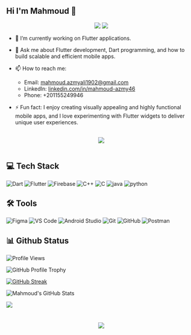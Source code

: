 

## Hi I'm Mahmoud  👋
<p align="center">
  <a href="https://www.linkedin.com/in/mahmoud-azmy46/"><img src="https://img.shields.io/badge/linkedin-%230177B5?style=flat&logo=linkedin&logoColor=white" /></a>
  <a href="https://web.facebook.com/profile.php?id=100010202880526"><img src="https://img.shields.io/badge/Facebook-%231877F2.svg?logo=Facebook&logoColor=white" /></a>




- 🔭 I’m currently working on Flutter applications.

- 💬 Ask me about Flutter development, Dart programming, and how to build scalable and efficient mobile apps.
- 📫 How to reach me:  
  - Email: [mahmoud.azmyali1902@gmail.com](mailto:mahmoud.azmyali1902@gmail.com)  
  - LinkedIn: [linkedin.com/in/mahmoud-azmy46](https://www.linkedin.com/in/mahmoud-azmy46/)  
  - Phone: +201155249946  

- ⚡ Fun fact: I enjoy creating visually appealing and highly functional mobile apps, and I love experimenting with Flutter widgets to deliver unique user experiences.



<br>
<div align="center">
    <img src="https://user-images.githubusercontent.com/73097560/115834477-dbab4500-a447-11eb-908a-139a6edaec5c.gif" />
</div>
<br>


## 💻 Tech Stack
![Dart](https://skillicons.dev/icons?i=dart&theme=dark&borderRadius=20)
![Flutter](https://skillicons.dev/icons?i=flutter&theme=dark&borderRadius=20)
![Firebase](https://skillicons.dev/icons?i=firebase&theme=dark&borderRadius=20)
![C++](https://skillicons.dev/icons?i=cpp&theme=dark&borderRadius=20)
![C](https://skillicons.dev/icons?i=c&theme=dark&borderRadius=20)
![java](https://skillicons.dev/icons?i=java&theme=dark&borderRadius=20)
![python](https://skillicons.dev/icons?i=python&theme=dark&borderRadius=20)


## 🛠️ Tools

![Figma](https://skillicons.dev/icons?i=figma&theme=dark&borderRadius=20)
![VS Code](https://skillicons.dev/icons?i=vscode&theme=dark&borderRadius=20)
![Android Studio](https://skillicons.dev/icons?i=androidstudio&theme=dark&borderRadius=20)
![Git](https://skillicons.dev/icons?i=git&theme=dark&borderRadius=20)
![GitHub](https://skillicons.dev/icons?i=github&theme=dark&borderRadius=20)
![Postman](https://skillicons.dev/icons?i=postman&theme=dark&borderRadius=20)

## 📊 Github Status 
![Profile Views](https://komarev.com/ghpvc/?username=Mahmoud-Azmy)  

![GitHub Profile Trophy](https://github-profile-trophy.vercel.app/?username=Mahmoud-Azmy&title=Repositories,Commits,PullRequest&column=-1)  

[![GitHub Streak](https://streak-stats.demolab.com?user=Mahmoud-Azmy&border_radius=7.5&theme=dark)](https://git.io/streak-stats)  

![Mahmoud's GitHub Stats](https://github-readme-stats.vercel.app/api?username=Mahmoud-Azmy&show_icons=true&theme=dark&rank_icon=percentile)  

![](https://github-readme-stats.vercel.app/api/top-langs/?username=Mahmoud-Azmy&theme=blueberry&hide_border=true&include_all_commits=false&count_private=false&layout=compact)

<h1 align="center">
  <a href="https://git.io/typing-svg">
    <img src="https://readme-typing-svg.herokuapp.com/?lines=Nice+to+meet+you!&center=true&size=25">
  </a>
</h1>


<!--
**Mahmoud-Azmy/Mahmoud-Azmy** is a ✨ _special_ ✨ repository because its `README.md` (this file) appears on your GitHub profile.

Here are some ideas to get you started:

- 🔭 I’m currently working on ...
- 🌱 I’m currently learning ...
- 👯 I’m looking to collaborate on ...
- 🤔 I’m looking for help with ...
- 💬 Ask me about ...
- 📫 How to reach me: ...
- 😄 Pronouns: ...
- ⚡ Fun fact: ...
-->
